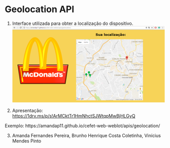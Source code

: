 ﻿# Geolocation API

1) Interface utilizada para obter a localização do dispositivo.
![alt text](imagens/screenshot.png)

2) Apresentação: https://1drv.ms/p/s!ArMCktTr1HmNhctSJWtqpMwBjHLGyQ 
<p>Exemplo: https://amandap11.github.io/cefet-web-weblot/apis/geolocation/</p>

3) Amanda Fernandes Pereira, Brunho Henrique Costa Coletinha, Vinícius Mendes Pinto
